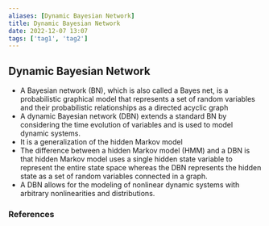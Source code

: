 ```yaml
---
aliases: [Dynamic Bayesian Network]
title: Dynamic Bayesian Network
date: 2022-12-07 13:07
tags: ['tag1', 'tag2']
---
```


## Dynamic Bayesian Network

- A Bayesian network (BN), which is also called a Bayes net, is a probabilistic graphical model that represents a set of random variables and their probabilistic relationships as a directed acyclic graph
- A dynamic Bayesian network (DBN) extends a standard BN by considering the time evolution of variables and is used to model dynamic systems.
- It is a generalization of the hidden Markov model
- The difference between a hidden Markov model (HMM) and a DBN is that hidden Markov model uses a single hidden state variable to represent the entire state space whereas the DBN represents the hidden state as a set of random variables connected in a graph.
- A DBN allows for the modeling of nonlinear dynamic systems with arbitrary nonlinearities and distributions.

### References
